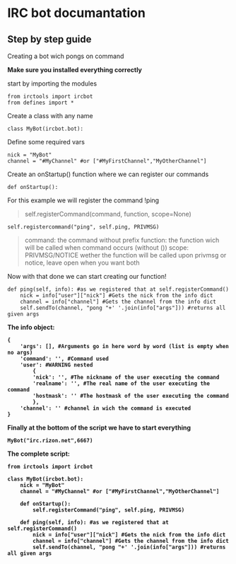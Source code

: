 IRC bot documantation
=============
Step by step guide
-------------
Creating a bot wich pongs on command

<b>Make sure you installed everything correctly</b>

start by importing the modules

    from irctools import ircbot
	from defines import *
	

Create a class with any name

    class MyBot(ircbot.bot):
    
Define some required vars

    nick = "MyBot"
    channel = "#MyChannel" #or ["#MyFirstChannel","MyOtherChannel"]

Create an onStartup() function where we can register our commands

    def onStartup():
    
For this example we will register the command !ping

> self.registerCommand(command, function, scope=None)

    self.registercommand("ping", self.ping, PRIVMSG)
    
>command: the command without prefix
>function: the function wich will be called when command occurs (without ())
>scope: PRIVMSG/NOTICE wether the function will be called upon privmsg or notice, leave open when you want both


Now with that done we can start creating our function!

    def ping(self, info): #as we registered that at self.registerCommand()
        nick = info["user"]["nick"] #Gets the nick from the info dict
        channel = info["channel"] #Gets the channel from the info dict
        self.sendTo(channel, "pong "+' '.join(info["args"])) #returns all given args
        
<b>The info object:<b/>

    {
        'args': [], #Arguments go in here word by word (list is empty when no args)
        'command': '', #Command used
        'user': #WARNING nested
            {
            'nick': '', #The nickname of the user executing the command
            'realname': '', #The real name of the user executing the command
            'hostmask': '' #The hostmask of the user executing the command
            }, 
        'channel': '' #channel in wich the command is executed
    }
    
Finally at the bottom of the script we have to start everything

    MyBot("irc.rizon.net",6667)


The complete script:

    from irctools import ircbot
    
    class MyBot(ircbot.bot):
        nick = "MyBot"
        channel = "#MyChannel" #or ["#MyFirstChannel","MyOtherChannel"]
        
        def onStartup():
            self.registerCommand("ping", self.ping, PRIVMSG)
            
        def ping(self, info): #as we registered that at self.registerCommand()
            nick = info["user"]["nick"] #Gets the nick from the info dict
            channel = info["channel"] #Gets the channel from the info dict
            self.sendTo(channel, "pong "+' '.join(info["args"])) #returns all given args
